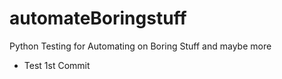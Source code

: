 # automateBoringstuff
Python Testing for Automating on Boring Stuff and maybe more

- Test 1st Commit

